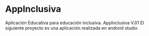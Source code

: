 # AppInclusiva
Aplicación Educativa para educación inclusiva. AppInclusiva V.01
El siguiente proyecto es una aplicación realizada en android studio 
